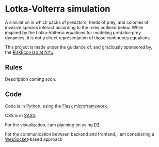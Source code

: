 # Lotka-Volterra simulation

A simulation in which packs of predators, herds of prey, and colonies
of invasive species interact according to the rules outlined below.
While inspired by the Lotka-Volterra equations for modeling predator-prey
dynamics, it is not a direct representation of those continuous equations.

This project is made under the guidance of, and graciously sponsored by, the
[RiskEcon lab at NYU](http://www.cims.nyu.edu/riskeconlab/).


## Rules

Description coming soon.


## Code

Code is in [Python](https://www.python.org/),
using the [Flask microframework](http://flask.pocoo.org/).

CSS is in [SASS](http://sass-lang.com/).

For the visualization, I am planning on using [D3](http://d3js.org).

For the communication between backend and frontend, I am considering a
[WebSocket](https://en.wikipedia.org/wiki/WebSocket)-based approach.
